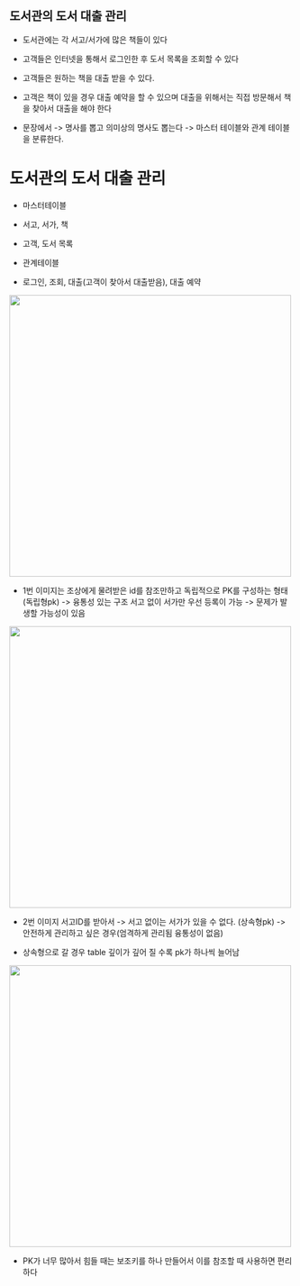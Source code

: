 ## 도서관의 도서 대출 관리

- 도서관에는 각 서고/서가에 많은 책들이 있다

- 고객들은 인터넷을 통해서 로그인한 후 도서 목록을 조회할 수 있다

- 고객들은 원하는 책을 대출 받을 수 있다.

- 고객은 책이 있을 경우 대출 예약을 할 수 있으며 대출을 위해서는 직접 방문해서 책을 찾아서 대출을 해야 한다

- 문장에서 -> 명사를 뽑고 의미상의 명사도 뽑는다 -> 마스터 테이블와 관계 테이블을 분류한다. 

# 도서관의 도서 대출 관리

- 마스터테이블

- 서고, 서가, 책

- 고객, 도서 목록

- 관계테이블

- 로그인, 조회, 대출(고객이 찾아서 대출받음), 대출 예약

<img src="http://drive.google.com/uc?export=view&id=1UlV1WRVYRLe4dKPVlt5WUGW-zCb8MJUo" width="500" height="500">

- 1번 이미지는 조상에게 물려받은 id를 참조만하고 독립적으로 PK를 구성하는 형태(독립형pk) -> 융통성 있는 구조 서고 없이 서가만 우선 등록이 가능 -> 문제가 발생할 가능성이 있음


<img src="http://drive.google.com/uc?export=view&id=1s4ANjLrSo2OI8UIDDBKOOty5Kb6xOANz" width="500" height="500">

- 2번 이미지 서고ID를 받아서  -> 서고 없이는 서가가 있을 수 없다. (상속형pk) -> 안전하게 관리하고 싶은 경우(엄격하게 관리됨 융통성이 없음)

- 상속형으로 갈 경우 table 깊이가 깊어 질 수록 pk가 하나씩 늘어남 

<img src="https://drive.google.com/file/d/1MydEDmP1HUe2xNohdpyCFdFPR1mYcfCl/view?usp=sharingz" width="500" height="500">

- PK가 너무 많아서 힘들 때는 보조키를 하나 만들어서 이를 참조할 때 사용하면 편리하다









